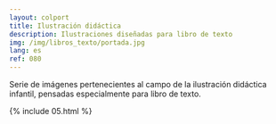 ```yaml
---
layout: colport
title: Ilustración didáctica
description: Ilustraciones diseñadas para libro de texto
img: /img/libros_texto/portada.jpg
lang: es
ref: 080
---
```


Serie de imágenes pertenecientes al campo de la ilustración didáctica infantil, pensadas especialmente para libro de texto.

{% include 05.html %}
